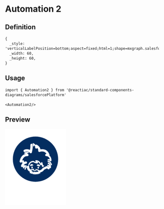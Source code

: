 # Automation 2

## Definition

```
{
  _style: 'verticalLabelPosition=bottom;aspect=fixed;html=1;shape=mxgraph.salesforce.automation2;',
  _width: 60,
  _height: 60,
}
```

## Usage

```
import { Automation2 } from '@reactiac/standard-components-diagrams/salesforcePlatform'

<Automation2/>
```

## Preview

<img src="./automation-2.png" width="200"/>
